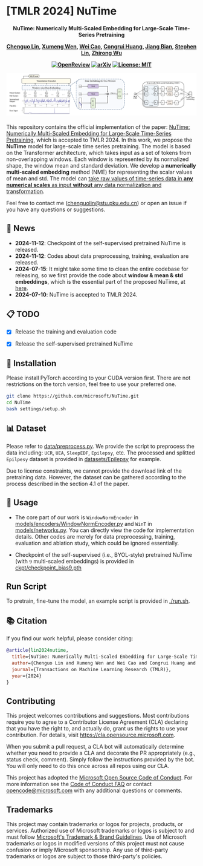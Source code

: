 # [TMLR 2024] NuTime

<h4 align="center">

NuTime: Numerically Multi-Scaled Embedding for Large-Scale Time-Series Pretraining

[Chenguo Lin](https://chenguolin.github.io), [Xumeng Wen](https://github.com/xumwen), [Wei Cao](https://weicao1990.github.io/), [Congrui Huang](https://dblp.org/pid/26/8737.html), [Jiang Bian](https://sites.google.com/view/jiangbian), [Stephen Lin](https://www.microsoft.com/en-us/research/people/stevelin/), [Zhirong Wu](https://www.microsoft.com/en-us/research/people/wuzhiron/)

[![OpenReview](https://img.shields.io/badge/OpenReview-Page-blue)](https://openreview.net/forum?id=TwiSBZ0p9u)
[![arXiv](https://img.shields.io/badge/arXiv-2310.07402-b31b1b.svg?logo=arXiv)](https://arxiv.org/abs/2310.07402)
[![License: MIT](https://img.shields.io/badge/License-MIT-yellow)](./LICENSE)

<p>
    <img width="730" alt="pipeline", src="./assets/pipeline.png">
</p>

</h4>

This repository contains the official implementation of the paper: [NuTime: Numerically Multi-Scaled Embedding for Large-Scale Time-Series Pretraining](https://arxiv.org/abs/2310.07402), which is accepted to TMLR 2024.
In this work, we propose the <b>NuTime</b> model for large-scale time series pretraining. The model is based on the Transformer architecture, which takes input as a set of tokens from non-overlapping windows. Each window is represented by its normalized shape, the window mean and standard deviation. We develop a <b>numerically multi-scaled embedding</b> method (NME) for representing the scalar values of mean and std. The model can <u>take raw values of time-series data in <b>any numerical scales</b> as input <b>without</b> any data normalization and transformation</u>.

Feel free to contact me (chenguolin@stu.pku.edu.cn) or open an issue if you have any questions or suggestions.


## 📢 News
- **2024-11-12**: Checkpoint of the self-supervised pretrained NuTime is released.
- **2024-11-12**: Codes about data preprocessing, training, evaluation are released.
- **2024-07-15**: It might take some time to clean the entire codebase for releasing, so we first provide the code about **window & mean & std embeddings**, which is the essential part of the proposed NuTime, at [here](./src/models/encoders/WindowNormEncoder.py).
- **2024-07-10**: NuTime is accepted to TMLR 2024.


## 📋 TODO
- [x] Release the training and evaluation code
- [x] Release the self-supervised pretrained NuTime


## 🔧 Installation
Please install PyTorch according to your CUDA version first. There are not restrictions on the torch version, feel free to use your preferred one.
```bash
git clone https://github.com/microsoft/NuTime.git
cd NuTime
bash settings/setup.sh
```


## 📊 Dataset
Please refer to [data/preprocess.py](./data/preprocess.py).
We provide the script to preprocess the data including: `UCR`, `UEA`, `SleepEDF`, `Epilepsy`, etc.
The processed and splitted `Epilpesy` dataset is provided in [datasets/Epilepsy](./datasets/Epilepsy) for example.

Due to license constraints, we cannot provide the download link of the pretraining data. However, the dataset can be gathered according to the process described in the section 4.1 of the paper.


## 🚀 Usage
- The core part of our work is `WindowNormEncoder` in [models/encoders/WindowNormEncoder.py](./models/encoders/WindowNormEncoder.py) and `WinT` in [models/networks.py](./models/networks.py). You can directly view the code for implementation details. Other codes are merely for data preprocessing, training, evaluation and ablation study, which could be ignored essentially.

- Checkpoint of the self-supervised (i.e., BYOL-style) pretrained NuTime (with `9` multi-scaled embeddings) is provided in [ckpt/checkpoint_bias9.pth](./ckpt/checkpoint_bias9.pth)

## Run Script
To pretrain, fine-tune the model, an example script is provided in [./run.sh](./run.sh).


## 📚 Citation
If you find our work helpful, please consider citing:
```bibtex
@article{lin2024nutime,
  title={NuTime: Numerically Multi-Scaled Embedding for Large-Scale Time-Series Pretraining},
  author={Chenguo Lin and Xumeng Wen and Wei Cao and Congrui Huang and Jiang Bian and Stephen Lin and Zhirong Wu},
  journal={Transactions on Machine Learning Research (TMLR)},
  year={2024}
}
```

## Contributing

This project welcomes contributions and suggestions.  Most contributions require you to agree to a
Contributor License Agreement (CLA) declaring that you have the right to, and actually do, grant us
the rights to use your contribution. For details, visit https://cla.opensource.microsoft.com.

When you submit a pull request, a CLA bot will automatically determine whether you need to provide
a CLA and decorate the PR appropriately (e.g., status check, comment). Simply follow the instructions
provided by the bot. You will only need to do this once across all repos using our CLA.

This project has adopted the [Microsoft Open Source Code of Conduct](https://opensource.microsoft.com/codeofconduct/).
For more information see the [Code of Conduct FAQ](https://opensource.microsoft.com/codeofconduct/faq/) or
contact [opencode@microsoft.com](mailto:opencode@microsoft.com) with any additional questions or comments.

## Trademarks

This project may contain trademarks or logos for projects, products, or services. Authorized use of Microsoft 
trademarks or logos is subject to and must follow 
[Microsoft's Trademark & Brand Guidelines](https://www.microsoft.com/en-us/legal/intellectualproperty/trademarks/usage/general).
Use of Microsoft trademarks or logos in modified versions of this project must not cause confusion or imply Microsoft sponsorship.
Any use of third-party trademarks or logos are subject to those third-party's policies.
